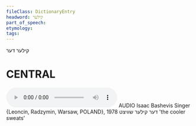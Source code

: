```yaml
---
fileClass: DictionaryEntry
headword: קילער
part_of_speech: 
etymology: 
tags: 
---
```

קילער
דער

CENTRAL
========

<audio controls src="https://ia801503.us.archive.org/5/items/BashevisLexicon/DerKilerShvitst-IsaacBashevisSinger1978.mp3"></audio>
AUDIO Isaac Bashevis Singer {Leoncin, Radzymin, Warsaw, POLAND}, 1978
דער קילער שוויצט 'the cooler sweats'